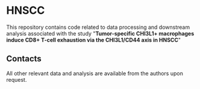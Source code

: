 # HNSCC
This repository contains code related to data processing and downstream analysis associated with the study "**Tumor-specific CHI3L1+ macrophages induce CD8+ T-cell exhaustion via the CHI3L1/CD44 axis in HNSCC**"

## Contacts
All other relevant data and analysis are available from the authors upon request. 
